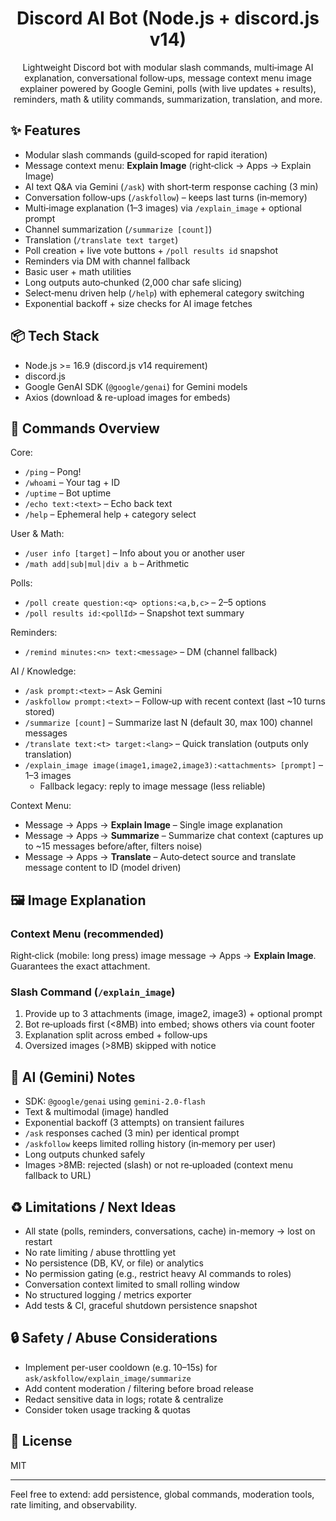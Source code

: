 <div align="center">

# Discord AI Bot (Node.js + discord.js v14)

Lightweight Discord bot with modular slash commands, multi‑image AI explanation, conversational follow‑ups, message context menu image explainer powered by Google Gemini, polls (with live updates + results), reminders, math & utility commands, summarization, translation, and more.

</div>

## ✨ Features
* Modular slash commands (guild‑scoped for rapid iteration)
* Message context menu: **Explain Image** (right‑click → Apps → Explain Image)
* AI text Q&A via Gemini (`/ask`) with short‑term response caching (3 min)
* Conversation follow‑ups (`/askfollow`) – keeps last turns (in‑memory)
* Multi‑image explanation (1–3 images) via `/explain_image` + optional prompt
* Channel summarization (`/summarize [count]`)
* Translation (`/translate text target`)
* Poll creation + live vote buttons + `/poll results id` snapshot
* Reminders via DM with channel fallback
* Basic user + math utilities
* Long outputs auto‑chunked (2,000 char safe slicing)
* Select‑menu driven help (`/help`) with ephemeral category switching
* Exponential backoff + size checks for AI image fetches

## 📦 Tech Stack
* Node.js >= 16.9 (discord.js v14 requirement)
* discord.js
* Google GenAI SDK (`@google/genai`) for Gemini models
* Axios (download & re-upload images for embeds)

## 🧩 Commands Overview
Core:
* `/ping` – Pong!
* `/whoami` – Your tag + ID
* `/uptime` – Bot uptime
* `/echo text:<text>` – Echo back text
* `/help` – Ephemeral help + category select

User & Math:
* `/user info [target]` – Info about you or another user
* `/math add|sub|mul|div a b` – Arithmetic

Polls:
* `/poll create question:<q> options:<a,b,c>` – 2–5 options
* `/poll results id:<pollId>` – Snapshot text summary

Reminders:
* `/remind minutes:<n> text:<message>` – DM (channel fallback)

AI / Knowledge:
* `/ask prompt:<text>` – Ask Gemini
* `/askfollow prompt:<text>` – Follow‑up with recent context (last ~10 turns stored)
* `/summarize [count]` – Summarize last N (default 30, max 100) channel messages
* `/translate text:<t> target:<lang>` – Quick translation (outputs only translation)
* `/explain_image image(image1,image2,image3):<attachments> [prompt]` – 1–3 images
	* Fallback legacy: reply to image message (less reliable)

Context Menu:
* Message → Apps → **Explain Image** – Single image explanation
* Message → Apps → **Summarize** – Summarize chat context (captures up to ~15 messages before/after, filters noise)
* Message → Apps → **Translate** – Auto‑detect source and translate message content to ID (model driven)

## 🖼️ Image Explanation
### Context Menu (recommended)
Right‑click (mobile: long press) image message → Apps → **Explain Image**. Guarantees the exact attachment.

### Slash Command (`/explain_image`)
1. Provide up to 3 attachments (image, image2, image3) + optional prompt
2. Bot re‑uploads first (<8MB) into embed; shows others via count footer
3. Explanation split across embed + follow‑ups
4. Oversized images (>8MB) skipped with notice

## 🤖 AI (Gemini) Notes
* SDK: `@google/genai` using `gemini-2.0-flash`
* Text & multimodal (image) handled
* Exponential backoff (3 attempts) on transient failures
* `/ask` responses cached (3 min) per identical prompt
* `/askfollow` keeps limited rolling history (in‑memory per user)
* Long outputs chunked safely
* Images >8MB: rejected (slash) or not re‑uploaded (context menu fallback to URL)

## ♻️ Limitations / Next Ideas
* All state (polls, reminders, conversations, cache) in-memory → lost on restart
* No rate limiting / abuse throttling yet
* No persistence (DB, KV, or file) or analytics
* No permission gating (e.g., restrict heavy AI commands to roles)
* Conversation context limited to small rolling window
* No structured logging / metrics exporter
* Add tests & CI, graceful shutdown persistence snapshot

## 🔒 Safety / Abuse Considerations
* Implement per-user cooldown (e.g. 10–15s) for `ask/askfollow/explain_image/summarize`
* Add content moderation / filtering before broad release
* Redact sensitive data in logs; rotate & centralize
* Consider token usage tracking & quotas

## 📝 License
MIT

---
Feel free to extend: add persistence, global commands, moderation tools, rate limiting, and observability.
